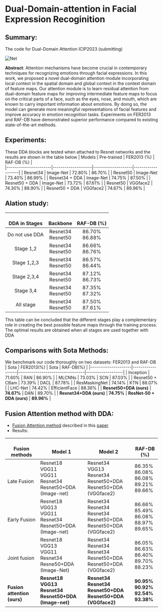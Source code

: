 
# Dual-Domain-attention in Facial Expression Recoginition
## Summary:
The code for Dual-Domain Attention ICIP2023 (submitting)

![Net](https://github.com/Harly-1506/Dual-Domain-Attention/assets/86733695/08522388-9483-4f61-9f61-586a514261d1)

**Abstract**: Attention mechanisms have become crucial in contemporary techniques for recognizing emotions through facial expressions. In this work, we proposed a novel dual-domain attention module incorporating local context in the spatial domain and global context in the context domain of feature maps. Our attention module is to learn residual attention
from dual-domain feature maps for improving intermediate
feature maps to focus on the critical parts of a face, such as
the eyes, nose, and mouth, which are known to carry important information about emotions. By doing so, the model can
generate more meaningful representations of facial features
and improve accuracy in emotion recognition tasks. Experiments on FER2013 and RAF-DB have demonstrated superior
performance compared to existing state-of-the-art methods.

## Experiments:
These DDA blocks are tested when attached to Resnet networks and the results are shown in the table below
|     Models            |     Pre-trained    |     FER2013 (%)    |     RAF-DB (%)    |        
|-----------------------|--------------------|--------------------|-------------------|
|     Resnet34          |     Image-Net      |     72.80%         |     86.70%        |
|     Resnet50          |     Image-Net      |     73.40%         |     86.99%        |
|     Resnet34 + DDA    |     Image-Net      |     74.75%         |     87.50%        |
|     Resnet50 + DDA    |     Image-Net      |     73.72%         |     87.61%        |
|     Resnet50          |     VGGface2       |     74.30%         |     88.90%        |
|     Resnet50 + DDA    |     VGGface2       |     74.67%         |     89.96%        |

## Alation study:

|     <br>DDA in Stages    |         <br>Backbone        |      <br>RAF-DB (%)     |
|:------------------------:|:---------------------------:|:-----------------------:|
|     Do not use DDA   |    Resnet34<br>Resnet50 |    86.70%<br>86.88% |
|     Stage 1,2      |    Resnet34<br>Resnet50 |    86.66%<br>86.76% |
|     Stage 1,2,3     |   Resnet34<br>Resnet50 |    86.57%<br>86.44% |
|     Stage 2,3,4  |    Resnet34<br>Resnet50 |    87.12%<br>86.73% |
|     Stage 3,4      |    Resnet34<br>Resnet50 |  87.35%<br>87.32% |
|     All stage      |    Resnet34<br>Resnet50 |  87.50%<br>87.61% |

This table can be
concluded that the different stages play a complementary role
in creating the best possible feature maps through the training
process. The optimal results are obtained when all stages are
used together with DDA

## Comparisons with Sota Methods:
We benchmark our code thoroughly on two datasets: FER2013 and RAF-DB
| Sota                | FER2013(%)       | Sota                             | RAF-DB(%)         |
|---------------------|------------------|----------------------------------|-------------------|
| Inception           |    71.60%    | RAN                              |    86.90%     |
| MLCNNs              |    73.03%    | SCN                              |    87.03%     |
| Resnet50 + CBam     |    73.39%    | DACL                             |    87.78%     |
| ResMaskingNet       |    74.14%    | KTN                              |    88.07%     |
| LHC-Net             |    74.42%    | EfficientFace                    |    88.36%     |
| **Resnet50+DDA (ours)** |    **74.67%**    | DAN                              |    89.70%     |
| **Resnet34+DDA (ours)** |    **74.75%**    |   **ResNet-50 + DDA (ours)**    |    **89.96%**     |

## Fusion Attention method with DDA:
- [Fusion Attention method](https://1drv.ms/b/s!Avr_XL5_YnvQhTpXv7KfVXE1acnT?e=jRH9sS) described in this [paper](https://1drv.ms/b/s!Avr_XL5_YnvQhTpXv7KfVXE1acnT?e=jRH9sS)
- Results:

|    <br>Fusion methods       |    <br>Model   1                                                                |    <br>Model   2                                                                      |    <br>RAF-DB   (%)                                          |
|-------------------------------------|---------------------------------------------------------------------------------|---------------------------------------------------------------------------------------|--------------------------------------------------------------|
|    <br>Late   Fusion                |    Resnet18   <br>VGG11<br>VGG11<br>Resnet34<br>Resnet50+DDA (Image-net) |    Resnet34<br>VGG13<br>Resnet34<br>Resnet50+DDA<br>Resnet50+DDA (VGGface2)    |    86.35%<br>86.08%<br>86.08%<br>89.21%<br>89.66%<br>    |
|    <br>Early   Fusion               | Resnet18<br>VGG13<br>VGG11<br>Resnet34<br>Resnet50+DDA (Image-net)           | Resnet34<br>Resnet34<br>Resnet34<br>Resnet50+DDA<br>Resnet50+DDA (VGGface2)        | 86.66%<br>85.49%<br>86.08%<br>88.97%<br>89.65%               |
|    <br>Joint   fusion               |    Resnet18   <br>VGG13<br>VGG11<br>Resnet34<br>Resne50+DDA (Image-Net)  |    Resnet34<br>Resnet34<br>Resnet34<br>Resnet50+DDA<br>Resnet50+DDA (VGGface2) |    86.05%<br>86.63%<br>86.40%<br>89.70%<br>88.23%        |
|    **<br>Fusion   attention (ours)**    |    **Resnet18   <br>VGG13<br>Resnet34<br>Resnet50+DDA (Image-net)**          |    **Resnet34   <br>Resnet34<br>Resnet50+DDA<br>Resnet50+DDA (VGGface2)**          |    **90.95%   <br>90.92%<br>92.54%<br>93.38%**           |
